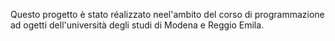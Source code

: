 Questo progetto è stato réalizzato neel'ambito del corso di programmazione ad ogetti dell'università degli studi di Modena e Reggio Emila.